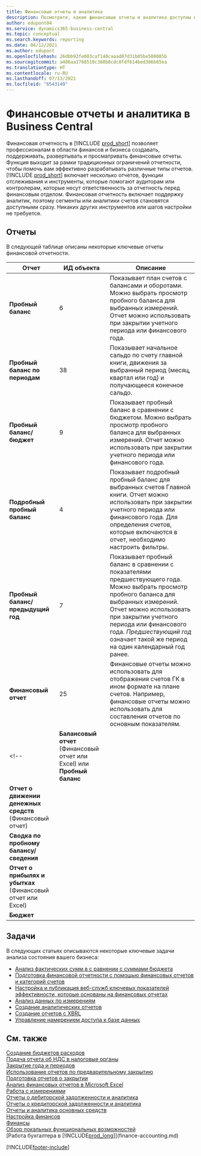 ```yaml
---
title: Финансовые отчеты и аналитика
description: Посмотрите, какие финансовые отчеты и аналитика доступны в стандартной версии Business Central, чтобы вы могли отслеживать свой бизнес.
author: edupont04
ms.service: dynamics365-business-central
ms.topic: conceptual
ms.search.keywords: reporting
ms.date: 04/12/2021
ms.author: edupont
ms.openlocfilehash: 26dbb93fe003caf140caaad07d31b85be508085b
ms.sourcegitcommit: a486aa1760519c380b8cdc8fdf614bed306b65ea
ms.translationtype: HT
ms.contentlocale: ru-RU
ms.lasthandoff: 07/13/2021
ms.locfileid: "6543149"
---
```

# <a name="financial-reports-and-analytics-in-business-central"></a>Финансовые отчеты и аналитика в Business Central

Финансовая отчетность в [!INCLUDE [prod_short](includes/prod_short.md)] позволяет профессионалам в области финансов и бизнеса создавать, поддерживать, развертывать и просматривать финансовые отчеты. Функция выходит за рамки традиционных ограничений отчетности, чтобы помочь вам эффективно разрабатывать различные типы отчетов. [!INCLUDE [prod_short](includes/prod_short.md)] включает несколько отчетов, функции отслеживания и инструменты, которые помогают аудиторам или контролерам, которые несут ответственность за отчетность перед финансовым отделом. Финансовая отчетность включает поддержку аналитик, поэтому сегменты или аналитики счетов становятся доступными сразу. Никаких других инструментов или шагов настройки не требуется.  

## <a name="reports"></a>Отчеты

В следующей таблице описаны некоторые ключевые отчеты финансовой отчетности.

| Отчет | ИД объекта | Описание |
|--|--|--|
| **Пробный баланс** | 6 | Показывает план счетов с балансами и оборотами. Можно выбрать просмотр пробного баланса для выбранных измерений. Отчет можно использовать при закрытии учетного периода или финансового года. |
| **Пробный баланс по периодам** | 38 | Показывает начальное сальдо по счету главной книги, движения за выбранный период (месяц, квартал или год) и получающееся конечное сальдо. |
| **Пробный баланс/бюджет** | 9 | Показывает пробный баланс в сравнении с бюджетом. Можно выбрать просмотр пробного баланса для выбранных измерений. Отчет можно использовать при закрытии учетного периода или финансового года. |
| **Подробный пробный баланс** | 4 | Показывает подробный пробный баланс для выбранных счетов Главной книги. Отчет можно использовать при закрытии учетного периода или финансового года. Для определения счетов, которые включаются в отчет, необходимо настроить фильтры. |
| **Пробный баланс/предыдущий год** | 7 | Показывает пробный баланс в сравнении с показателями предшествующего года. Можно выбрать просмотр пробного баланса для выбранных измерений. Отчет можно использовать при закрытии учетного периода или финансового года. *Предшествующий год* означает такой же период на один календарный год ранее. |
| **Финансовый отчет** | 25 | Финансовые отчеты можно использовать для отображения счетов ГК в ином формате на плане счетов. Например, финансовые отчеты можно использовать для составления отчетов по основным показателям. |
<!-- | **Балансовый отчет** (Финансовый отчет или Excel) или **Пробный баланс** |  |  |
| **Отчет о движении денежных средств** (Финансовый отчет) |  |  |
| **Сводка по пробному балансу/сведения** |  |  |
| **Отчет о прибылях и убытках** (Финансовый отчет или Excel) |  |  |
| **Бюджет** |  |  | -->

## <a name="tasks"></a>Задачи

В следующих статьях описываются некоторые ключевые задачи анализа состояния вашего бизнеса:

* [Анализ фактических сумм в с равнении с суммами бюджета](bi-how-analyze-actual-versus-budget.md)  
* [Подготовка финансовой отчетности с помощью финансовых отчетов и категорий счетов](bi-how-work-account-schedule.md)  
* [Настройка и публикация веб-служб ключевых показателей эффективности, которые основаны на финансовых отчетах](bi-how-to-set-up-and-publish-kpi-web-services-based-on-account-schedules.md)  
* [Анализ данных по измерениям](bi-how-analyze-data-dimension.md)  
* [Создание аналитических отчетов](bi-how-create-analysis-views-reports.md)  
* [Создание отчетов с XBRL](bi-create-reports-with-xbrl.md)  
* [Управление намерением доступа к базе данных](admin-data-access-intent.md)  

## <a name="see-also"></a>См. также

[Создание бюджетов расходов](finance-create-cost-budgets.md)  
[Подача отчета об НДС в налоговые органы](finance-how-report-vat.md)  
[Закрытие года и периодов](year-close-years-periods.md)  
[Использование отчетов по предварительному закрытию](year-prepare-preclose-reports.md)  
[Подготовка отчетов о закрытии](year-prepare-close-statement.md)  
[Анализ финансовых отчетов в Microsoft Excel](finance-analyze-excel.md)  
[Работа с измерениями](finance-dimensions.md)  
[Отчеты о дебиторской задолженности и аналитика](receivables-reports.md)  
[Отчеты о кредиторской задолженности и аналитика](payables-reports.md)  
[Отчеты и аналитика основных средств](fa-reports.md)  
[Настройка финансов](finance-setup-finance.md)  
[Финансы](finance.md)  
[Обзор локальных функциональных возможностей](about-localization.md)  
[Работа бухгалтера в [!INCLUDE[prod_long](includes/prod_long.md)]](finance-accounting.md)  


[!INCLUDE[footer-include](includes/footer-banner.md)]
